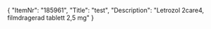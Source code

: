 {
  "ItemNr": "185961",
  "Title": "test",
  "Description": "Letrozol 2care4, filmdragerad tablett 2,5 mg"
}
